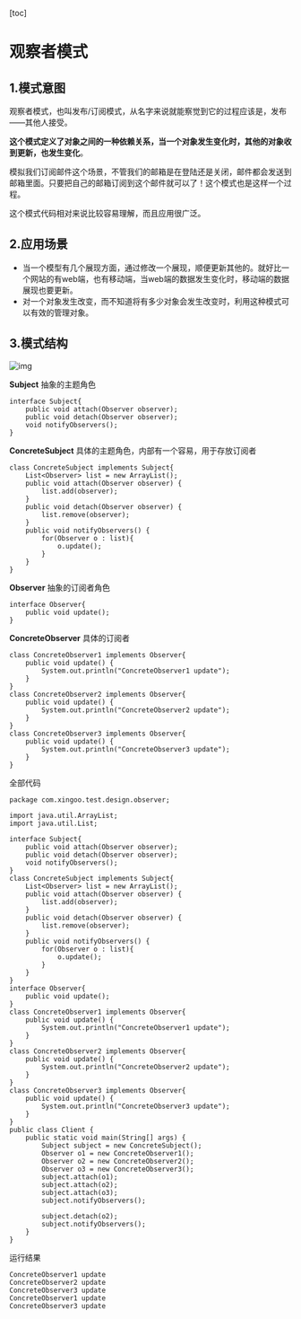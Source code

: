 [toc]



# 观察者模式

## 1.模式意图

观察者模式，也叫发布/订阅模式，从名字来说就能察觉到它的过程应该是，发布——其他人接受。

**这个模式定义了对象之间的一种依赖关系，当一个对象发生变化时，其他的对象收到更新，也发生变化**。

模拟我们订阅邮件这个场景，不管我们的邮箱是在登陆还是关闭，邮件都会发送到邮箱里面。只要把自己的邮箱订阅到这个邮件就可以了！这个模式也是这样一个过程。

这个模式代码相对来说比较容易理解，而且应用很广泛。

## 2.应用场景

- 当一个模型有几个展现方面，通过修改一个展现，顺便更新其他的。就好比一个网站的有web端，也有移动端，当web端的数据发生变化时，移动端的数据展现也要更新。
- 对一个对象发生改变，而不知道将有多少对象会发生改变时，利用这种模式可以有效的管理对象。

## 3.模式结构

![img](https://homan-blog.oss-cn-beijing.aliyuncs.com/study-demo/project-design/20210420234837.jpeg)

**Subject** 抽象的主题角色

```
interface Subject{
    public void attach(Observer observer);
    public void detach(Observer observer);
    void notifyObservers();
}
```

**ConcreteSubject** 具体的主题角色，内部有一个容易，用于存放订阅者

```
class ConcreteSubject implements Subject{
    List<Observer> list = new ArrayList();
    public void attach(Observer observer) {
        list.add(observer);
    }
    public void detach(Observer observer) {
        list.remove(observer);
    }
    public void notifyObservers() {
        for(Observer o : list){
            o.update();
        }
    }
}
```

**Observer** 抽象的订阅者角色

```
interface Observer{
    public void update();
}
```

**ConcreteObserver** 具体的订阅者

```
class ConcreteObserver1 implements Observer{
    public void update() {
        System.out.println("ConcreteObserver1 update");
    }
}
class ConcreteObserver2 implements Observer{
    public void update() {
        System.out.println("ConcreteObserver2 update");
    }
}
class ConcreteObserver3 implements Observer{
    public void update() {
        System.out.println("ConcreteObserver3 update");
    }
}
```

全部代码

```
package com.xingoo.test.design.observer;

import java.util.ArrayList;
import java.util.List;

interface Subject{
    public void attach(Observer observer);
    public void detach(Observer observer);
    void notifyObservers();
}
class ConcreteSubject implements Subject{
    List<Observer> list = new ArrayList();
    public void attach(Observer observer) {
        list.add(observer);
    }
    public void detach(Observer observer) {
        list.remove(observer);
    }
    public void notifyObservers() {
        for(Observer o : list){
            o.update();
        }
    }
}
interface Observer{
    public void update();
}
class ConcreteObserver1 implements Observer{
    public void update() {
        System.out.println("ConcreteObserver1 update");
    }
}
class ConcreteObserver2 implements Observer{
    public void update() {
        System.out.println("ConcreteObserver2 update");
    }
}
class ConcreteObserver3 implements Observer{
    public void update() {
        System.out.println("ConcreteObserver3 update");
    }
}
public class Client {
    public static void main(String[] args) {
        Subject subject = new ConcreteSubject();
        Observer o1 = new ConcreteObserver1();
        Observer o2 = new ConcreteObserver2();
        Observer o3 = new ConcreteObserver3();
        subject.attach(o1);
        subject.attach(o2);
        subject.attach(o3);
        subject.notifyObservers();

        subject.detach(o2);
        subject.notifyObservers();
    }
}
```

运行结果

```
ConcreteObserver1 update
ConcreteObserver2 update
ConcreteObserver3 update
ConcreteObserver1 update
ConcreteObserver3 update
```

